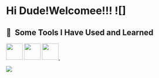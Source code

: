<h1 color="blue"> Hi Dude!Welcomee!!!
![]


<h2> 🚀 &nbsp;Some Tools I Have Used and Learned</h2>
<p aling="left">
<img src="https://cdn.jsdelivr.net/gh/devicons/devicon/icons/csharp/csharp-original.svg"height="45" width="45" />
<img src="https://cdn.jsdelivr.net/gh/devicons/devicon/icons/dotnetcore/dotnetcore-original.svg"height="45" width="45"/>
<img src="https://cdn.jsdelivr.net/gh/devicons/devicon/icons/visualstudio/visualstudio-plain.svg"  height="45" width="45"/>,
          
![](https://user-images.githubusercontent.com/127087189/228768591-1ccae1f3-68e9-4f58-9476-97a19b0466fd.gif)

          
          
                  
          
   </p>       
          
          
